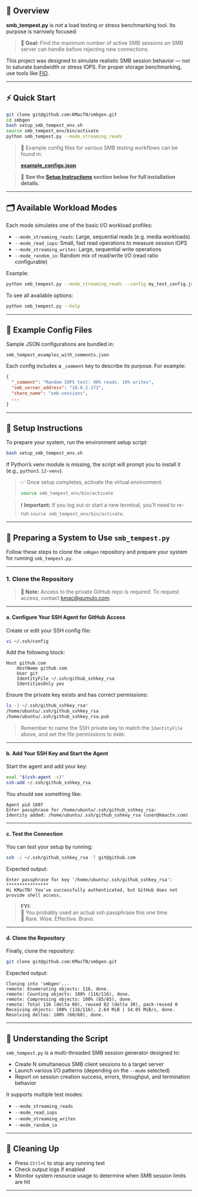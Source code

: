 ## 📌 Overview

**smb_tempest.py** is _not_ a load testing or stress benchmarking tool. Its purpose is narrowly focused:

> **🎯 Goal:** Find the maximum number of active SMB sessions an SMB server can handle before rejecting new connections.

This project was designed to simulate realistic SMB session behavior — not to saturate bandwidth or stress IOPS. For proper storage benchmarking, use tools like [FIO](https://github.com/axboe/fio).

---

## ⚡ Quick Start

```bash
git clone git@github.com:KMacTN/smbgen.git
cd smbgen
bash setup_smb_tempest_env.sh
source smb_tempest_env/bin/activate
python smb_tempest.py --mode_streaming_reads
```

> 🧪 Example config files for various SMB testing workflows can be found in:
>
> [**example_configs.json**](./smb_tempest_examples_with_comments.json)

> 🔽 **See the [Setup Instructions](#-setup-instructions) section below for full installation details.** 

---


## 🗂️ Available Workload Modes

Each mode simulates one of the basic I/O workload profiles:

- `--mode_streaming_reads`: Large, sequential reads (e.g. media workloads)
- `--mode_read_iops`: Small, fast read operations to measure session IOPS
- `--mode_streaming_writes`: Large, sequential write operations
- `--mode_random_io`: Random mix of read/write I/O (read ratio configurable)

Example:

```bash
python smb_tempest.py --mode_streaming_reads --config my_test_config.json
```

To see all available options:

```bash
python smb_tempest.py --help
```

---

## 📁 Example Config Files

Sample JSON configurations are bundled in:

```text
smb_tempest_examples_with_comments.json
```

Each config includes a `_comment` key to describe its purpose. For example:

```json
{
  "_comment": "Random IOPS test: 90% reads, 10% writes",
  "smb_server_address": "10.0.2.173",
  "share_name": "smb-sessions",
  ...
}
```

---

## 🧰 Setup Instructions

To prepare your system, run the environment setup script:

```bash
bash setup_smb_tempest_env.sh
```

If Python’s venv module is missing, the script will prompt you to install it (e.g., `python3.12-venv`).

> ✅ Once setup completes, activate the virtual environment:
>
> ```bash
> source smb_tempest_env/bin/activate
> ```

> ❗ **Important:** If you log out or start a new terminal, you’ll need to re-run `source smb_tempest_env/bin/activate`.

---

## 🧪 Preparing a System to Use `smb_tempest.py`

Follow these steps to clone the `smbgen` repository and prepare your system for running `smb_tempest.py`.

---

### 1. Clone the Repository

> **🔐 Note:** Access to the private GitHub repo is required. To request access, contact [kmac@qumulo.com](mailto:kmac@qumulo.com).

---

#### a. Configure Your SSH Agent for GitHub Access

Create or edit your SSH config file:

```bash
vi ~/.ssh/config
```

Add the following block:

```ssh
Host github.com
    HostName github.com
    User git
    IdentityFile ~/.ssh/github_sshkey_rsa
    IdentitiesOnly yes
```

Ensure the private key exists and has correct permissions:

```bash
ls -1 ~/.ssh/github_sshkey_rsa*
/home/ubuntu/.ssh/github_sshkey_rsa
/home/ubuntu/.ssh/github_sshkey_rsa.pub
```

> Remember to name the SSH private key to match the `IdentityFile` above, and set the file permissions to `0400`.

---

#### b. Add Your SSH Key and Start the Agent

Start the agent and add your key:

```bash
eval "$(ssh-agent -s)"
ssh-add ~/.ssh/github_sshkey_rsa
```

You should see something like:

```
Agent pid 1607
Enter passphrase for /home/ubuntu/.ssh/github_sshkey_rsa:
Identity added: /home/ubuntu/.ssh/github_sshkey_rsa (user@kmactn.com)
```

---

#### c. Test the Connection

You can test your setup by running:

```bash
ssh -i ~/.ssh/github_sshkey_rsa -T git@github.com
```

Expected output:

```
Enter passphrase for key '/home/ubuntu/.ssh/github_sshkey_rsa': ****************
Hi KMacTN! You've successfully authenticated, but GitHub does not provide shell access.
```

> **FYI:**  
> 🔐 You probably used an actual ssh passphrase this one time.  
> 🧠 Rare. Wise. Effective. Bravo.

---

#### d. Clone the Repository

Finally, clone the repository:

```bash
git clone git@github.com:KMacTN/smbgen.git
```

Expected output:

```
Cloning into 'smbgen'...
remote: Enumerating objects: 116, done.
remote: Counting objects: 100% (116/116), done.
remote: Compressing objects: 100% (85/85), done.
remote: Total 116 (delta 60), reused 82 (delta 30), pack-reused 0
Receiving objects: 100% (116/116), 2.64 MiB | 54.05 MiB/s, done.
Resolving deltas: 100% (60/60), done.
```

---

## 🧠 Understanding the Script

`smb_tempest.py` is a multi-threaded SMB session generator designed to:

- Create N simultaneous SMB client sessions to a target server
- Launch various I/O patterns (depending on the `--mode` selected)
- Report on session creation success, errors, throughput, and termination behavior

It supports multiple test modes:
- `--mode_streaming_reads`
- `--mode_read_iops`
- `--mode_streaming_writes`
- `--mode_random_io`

---


## 🧼 Cleaning Up

- Press `Ctrl+C` to stop any running test
- Check output logs if enabled
- Monitor system resource usage to determine when SMB session limits are hit

---